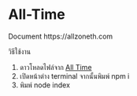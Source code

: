 <h1>All-Time</h1>
<alltime bot<br>
Document https://allzoneth.com

วิธีใช้งาน
1. ดาวโหลดไฟล์จาก <a href="https://github.com/PeterGamez/All-Time/archive/refs/heads/main.zip" target="_blank">All Time</a>
2. เปิดหน้าต่าง terminal จากนั้นพิมพ์ npm i
3. พิมพ์ node index
